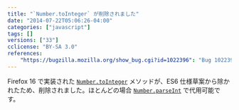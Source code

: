 ```yaml
---
title: "`Number.toInteger` が削除されました"
date: "2014-07-22T05:06:26-04:00"
categories: ["javascript"]
tags: []
versions: ["33"]
cclicense: "BY-SA 3.0"
references:
    "https://bugzilla.mozilla.org/show_bug.cgi?id=1022396": "Bug 1022396 – remove Number.toInteger"
---
```

Firefox 16 で実装された [`Number.toInteger`](https://developer.mozilla.org/ja/docs/Web/JavaScript/Reference/Global_Objects/Number/toInteger) メソッドが、ES6 仕様草案から除かれたため、削除されました。ほとんどの場合 [`Number.parseInt`](https://developer.mozilla.org/ja/docs/Web/JavaScript/Reference/Global_Objects/Number/parseInt) で代用可能です。
